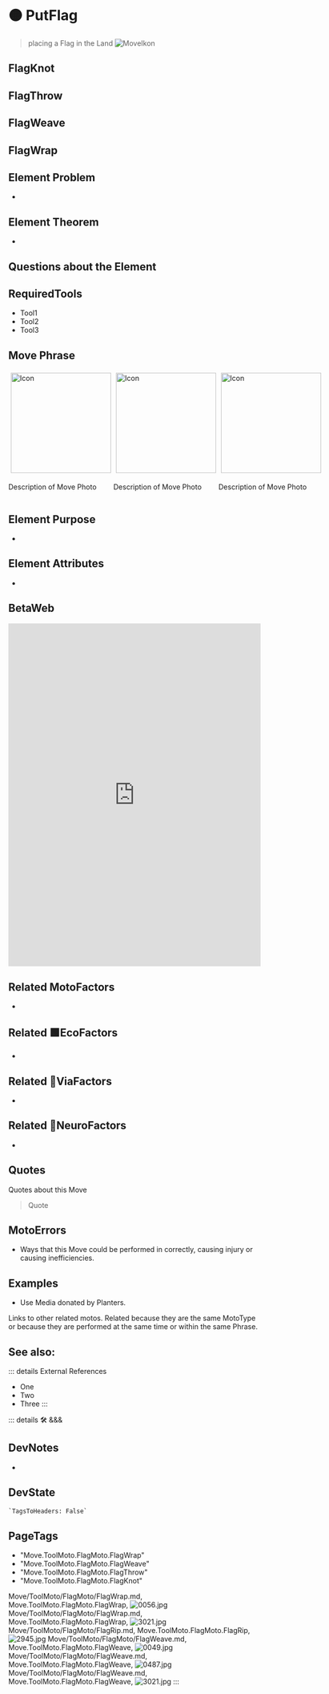 
# 🟠 <moto>PutFlag</moto>

> placing a Flag in the Land
![MoveIkon](/Move/Move_Ikon.png)

## FlagKnot

## FlagThrow

## FlagWeave

## FlagWrap

## Element Problem

-

## Element Theorem

-

## Questions about the Element

## RequiredTools

- Tool1
- Tool2
- Tool3

## <moto>Move Phrase</moto>

<div style="display: flex">
    <div>
        <img style="margin: 5px" height="200" width="200" alt="Icon" src="/Move/Moto_Icon.png"/>
        <p>Description of Move Photo</p>
    </div>
    <div>
        <img style="margin: 5px" height="200" width="200" alt="Icon" src="/Move/Moto_Icon.png"/>
        <p>Description of Move Photo</p>
    </div>
    <div>
        <img style="margin: 5px" height="200" width="200" alt="Icon" src="/Move/Moto_Icon.png"/>
        <p>Description of Move Photo</p>
    </div>
</div>

## Element Purpose

-

## Element Attributes

-

## BetaWeb

<iframe
    width="100%"
    height="684"
    frameborder="0"
    src="https://observablehq.com/embed/@d3/force-directed-graph/2?cells=chart"
></iframe>

## Related <moto>MotoFactors</moto>

-

## Related 🟩<eko>EcoFactors</eko>

-

## Related 🔻<via>ViaFactors</via>

-

## Related 💜<neuro>NeuroFactors</neuro>

-  

## Quotes

Quotes about this Move

> Quote

## MotoErrors

- Ways that this Move could be performed in correctly, causing injury or causing inefficiencies.

## Examples

- Use Media donated by Planters.

Links to other related motos. Related because they are the same MotoType or because they are performed at the same time or within the same Phrase.

## See also:

::: details External References

- One
- Two
- Three
:::

::: details 🛠 <dev>&&&</dev>

## DevNotes

-

## DevState

```py
`TagsToHeaders: False`
```

<h2>PageTags</h2>

- "Move.ToolMoto.FlagMoto.FlagWrap"
- "Move.ToolMoto.FlagMoto.FlagWeave"
- "Move.ToolMoto.FlagMoto.FlagThrow"
- "Move.ToolMoto.FlagMoto.FlagKnot"

Move/ToolMoto/FlagMoto/FlagWrap.md, <dev>Move.ToolMoto.FlagMoto.FlagWrap</dev>, ![0056.jpg](/PaperPhoto/0056.jpg)
Move/ToolMoto/FlagMoto/FlagWrap.md, <dev>Move.ToolMoto.FlagMoto.FlagWrap</dev>, ![3021.jpg](/PaperPhoto/3021.jpg)
Move/ToolMoto/FlagMoto/FlagRip.md, <dev>Move.ToolMoto.FlagMoto.FlagRip</dev>, ![2945.jpg](/PaperPhoto/2945.jpg)
Move/ToolMoto/FlagMoto/FlagWeave.md, <dev>Move.ToolMoto.FlagMoto.FlagWeave</dev>, ![0049.jpg](/PaperPhoto/0049.jpg)
Move/ToolMoto/FlagMoto/FlagWeave.md, <dev>Move.ToolMoto.FlagMoto.FlagWeave</dev>, ![0487.jpg](/PaperPhoto/0487.jpg)
Move/ToolMoto/FlagMoto/FlagWeave.md, <dev>Move.ToolMoto.FlagMoto.FlagWeave</dev>, ![3021.jpg](/PaperPhoto/3021.jpg)
:::
